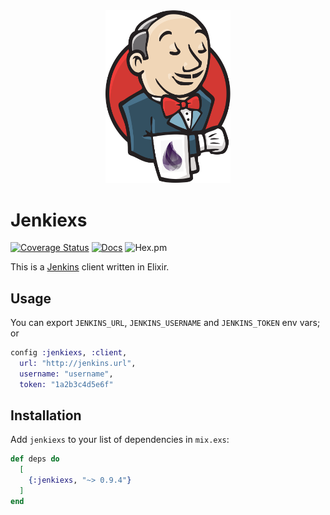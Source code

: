 
<div align="center">
  <img src="https://raw.githubusercontent.com/GPrimola/jenkiexs/master/priv/img/Jenkiexs-logo.png" alt="Jenkiexs Logo" width="200"/>
</div>

# Jenkiexs

[![Coverage Status](https://coveralls.io/repos/github/GPrimola/jenkiexs/badge.svg?branch=master)](https://coveralls.io/github/GPrimola/jenkiexs?branch=master)
[![Docs](https://img.shields.io/badge/api-docs-blueviolet.svg?style=flat)](https://hexdocs.pm/jenkiexs)
![Hex.pm](https://img.shields.io/hexpm/v/jenkiexs)

This is a [Jenkins](https://www.jenkins.io/) client written in Elixir.

## Usage

You can export `JENKINS_URL`, `JENKINS_USERNAME` and `JENKINS_TOKEN` env vars;
or

```elixir
config :jenkiexs, :client,
  url: "http://jenkins.url",
  username: "username",
  token: "1a2b3c4d5e6f"
```

## Installation

Add `jenkiexs` to your list of dependencies in `mix.exs`:

```elixir
def deps do
  [
    {:jenkiexs, "~> 0.9.4"}
  ]
end
```
